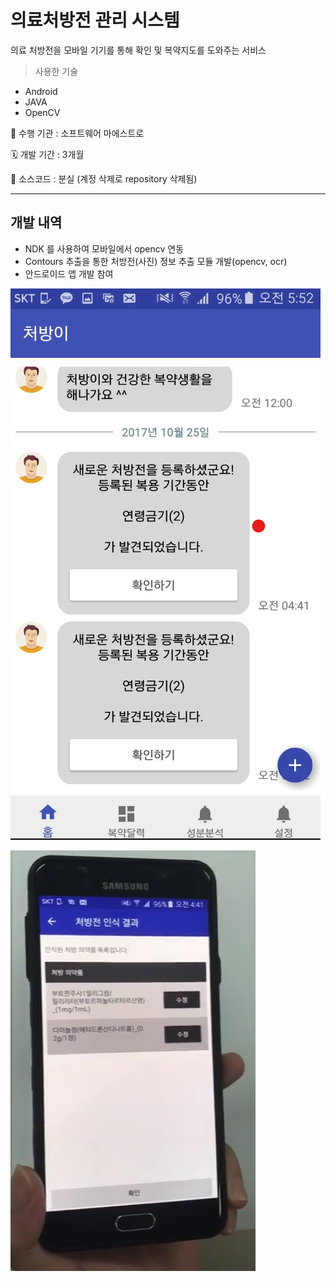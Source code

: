 # 의료처방전 관리 시스템

의료 처방전을 모바일 기기를 통해 확인 및 복약지도를 도와주는 서비스

> 사용한 기술
- Android
- JAVA
- OpenCV

🏨 수행 기관 : 소프트웨어 마에스트로

🗓️ 개발 기간 : 3개월

💾 소스코드 :  분실 (계정 삭제로 repository 삭제됨)

---

## 개발 내역

- NDK 를 사용하여 모바일에서 opencv 연동
- Contours 추출을 통한 처방전(사진) 정보 추출 모듈 개발(opencv, ocr)
- 안드로이드 앱 개발 참여

![%E1%84%8B%E1%85%B4%E1%84%85%E1%85%AD%E1%84%8E%E1%85%A5%E1%84%87%E1%85%A1%E1%86%BC%E1%84%8C%E1%85%A5%E1%86%AB%20%E1%84%80%E1%85%AA%E1%86%AB%E1%84%85%E1%85%B5%20%E1%84%89%E1%85%B5%E1%84%89%E1%85%B3%E1%84%90%E1%85%A6%E1%86%B7%2002d1b8d562484eb7acf6f526e89d099d/Untitled.png](https://github.com/KimKiHyuk/KimKiHyuk/blob/master/%ED%8F%AC%ED%8A%B8%ED%8F%B4%EB%A6%AC%EC%98%A4/%EC%9D%98%EB%A3%8C%EC%B2%98%EB%B0%A9%EC%A0%84%20%EA%B4%80%EB%A6%AC%20%EC%8B%9C%EC%8A%A4%ED%85%9C%2002d1b8d562484eb7acf6f526e89d099d/Untitled.png)

![%E1%84%8B%E1%85%B4%E1%84%85%E1%85%AD%E1%84%8E%E1%85%A5%E1%84%87%E1%85%A1%E1%86%BC%E1%84%8C%E1%85%A5%E1%86%AB%20%E1%84%80%E1%85%AA%E1%86%AB%E1%84%85%E1%85%B5%20%E1%84%89%E1%85%B5%E1%84%89%E1%85%B3%E1%84%90%E1%85%A6%E1%86%B7%2002d1b8d562484eb7acf6f526e89d099d/Untitled%201.png](https://github.com/KimKiHyuk/KimKiHyuk/blob/master/%ED%8F%AC%ED%8A%B8%ED%8F%B4%EB%A6%AC%EC%98%A4/%EC%9D%98%EB%A3%8C%EC%B2%98%EB%B0%A9%EC%A0%84%20%EA%B4%80%EB%A6%AC%20%EC%8B%9C%EC%8A%A4%ED%85%9C%2002d1b8d562484eb7acf6f526e89d099d/Untitled%201.png)
